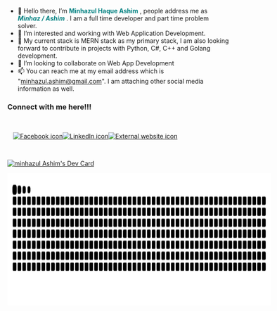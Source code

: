 - 👋 Hello there, I’m <b style="color:teal">Minhazul Haque Ashim</b> , people address me as <b><i style="color:teal">Minhaz / Ashim</i></b> . I am a full time developer and part time problem solver.
- 👀 I’m interested and working with Web Application Development.
- 🌱 My current stack is MERN stack as my primary stack, I am also looking forward to contribute in projects with Python, C#, C++ and Golang development.
- 💞️ I’m looking to collaborate on Web App Development
- 📫 You can reach me at my email address which is "minhazul.ashim@gmail.com". I am attaching other social media information as well.

<h3>Connect with me here!!!</h3>

<div style="width: 400px; height: 80px; display: flex; justify-content: center; align-items: center;">
  <div>
    <a href="https://www.facebook.com/minhazulhaqueashim" target="_blank">
      <img src="https://www.freepnglogos.com/uploads/facebook-logo-icon/facebook-logo-icon-facebook-icon-png-images-icons-and-png-backgrounds-1.png" alt="Facebook icon" style="background-color: transparent; height: 30px;">
    </a>
  </div>
  <div>
    <a href="https://www.linkedin.com/in/minhazulhaqueashim" target="_blank">
      <img src="https://www.pngall.com/wp-content/uploads/2016/07/Linkedin-Download-PNG.png" alt="LinkedIn icon" style="background-color: transparent; height: 30px;">
    </a>
  </div>
  <div>
    <a href="https://minhazul-ashim-react.netlify.com" target="_blank">
      <img src="https://upload.wikimedia.org/wikipedia/commons/thumb/6/6a/External_link_font_awesome.svg/1200px-External_link_font_awesome.svg.png" alt="External website icon" style="background-color: transparent; height: 30px;">
    </a>
  </div>
</div>


<a href="https://app.daily.dev/minhazul_ashim"><img src="https://github.com/minhazul-ashim/devcard-autocommit/blob/main/devcard.svg" width="400px" style="margin:auto" alt="minhazul Ashim's Dev Card"/></a>

<div style="width:600px; height:200px; position: relative;">
    <img style="position:absolute; top: 0; bottom:0; right:0; left:0" src="assets/github-contribution-grid-snake.svg" alt="" height="300px"/>
</div>

